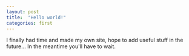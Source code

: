 ```yaml
---
layout: post
title:  "Hello world!"
categories: first
---
```


I finally had time and made my own site, hope to add useful stuff in the future...
In the meantime you'll have to wait.